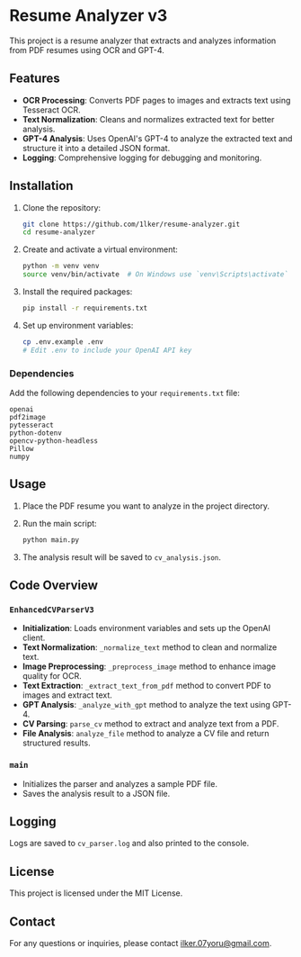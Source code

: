 # Resume Analyzer v3

This project is a resume analyzer that extracts and analyzes information from PDF resumes using OCR and GPT-4.

## Features

- **OCR Processing**: Converts PDF pages to images and extracts text using Tesseract OCR.
- **Text Normalization**: Cleans and normalizes extracted text for better analysis.
- **GPT-4 Analysis**: Uses OpenAI's GPT-4 to analyze the extracted text and structure it into a detailed JSON format.
- **Logging**: Comprehensive logging for debugging and monitoring.

## Installation

1. Clone the repository:
    ```sh
    git clone https://github.com/1lker/resume-analyzer.git
    cd resume-analyzer
    ```

2. Create and activate a virtual environment:
    ```sh
    python -m venv venv
    source venv/bin/activate  # On Windows use `venv\Scripts\activate`
    ```

3. Install the required packages:
    ```sh
    pip install -r requirements.txt
    ```

4. Set up environment variables:
    ```sh
    cp .env.example .env
    # Edit .env to include your OpenAI API key
    ```

### Dependencies

Add the following dependencies to your `requirements.txt` file:
```
openai
pdf2image
pytesseract
python-dotenv
opencv-python-headless
Pillow
numpy
```

## Usage

1. Place the PDF resume you want to analyze in the project directory.

2. Run the main script:
    ```sh
    python main.py
    ```

3. The analysis result will be saved to `cv_analysis.json`.

## Code Overview

### `EnhancedCVParserV3`

- **Initialization**: Loads environment variables and sets up the OpenAI client.
- **Text Normalization**: `_normalize_text` method to clean and normalize text.
- **Image Preprocessing**: `_preprocess_image` method to enhance image quality for OCR.
- **Text Extraction**: `_extract_text_from_pdf` method to convert PDF to images and extract text.
- **GPT Analysis**: `_analyze_with_gpt` method to analyze the text using GPT-4.
- **CV Parsing**: `parse_cv` method to extract and analyze text from a PDF.
- **File Analysis**: `analyze_file` method to analyze a CV file and return structured results.

### `main`

- Initializes the parser and analyzes a sample PDF file.
- Saves the analysis result to a JSON file.

## Logging

Logs are saved to `cv_parser.log` and also printed to the console.

## License

This project is licensed under the MIT License.

## Contact

For any questions or inquiries, please contact [ilker.07yoru@gmail.com](mailto:ilker.07yoru@gmail.com).
